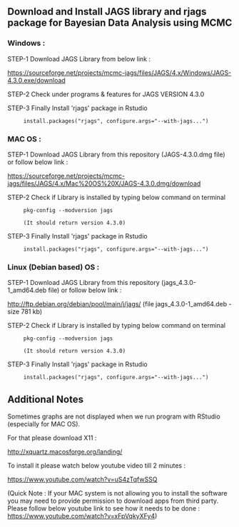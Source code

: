 
## Download and Install JAGS library and rjags package for Bayesian Data Analysis using MCMC

### Windows :

STEP-1 Download JAGS Library from below link :

https://sourceforge.net/projects/mcmc-jags/files/JAGS/4.x/Windows/JAGS-4.3.0.exe/download

STEP-2 Check under programs & features for JAGS VERSION 4.3.0

STEP-3 Finally Install 'rjags' package in Rstudio 

         install.packages("rjags", configure.args="--with-jags...")

### MAC OS :

STEP-1 Download JAGS Library from this repository (JAGS-4.3.0.dmg file) or follow below link :
       
https://sourceforge.net/projects/mcmc-jags/files/JAGS/4.x/Mac%20OS%20X/JAGS-4.3.0.dmg/download

STEP-2 Check if Library is installed by typing below command on terminal
	   
	     pkg-config --modversion jags

	     (It should return version 4.3.0)

STEP-3 Finally Install 'rjags' package in Rstudio 

         install.packages("rjags", configure.args="--with-jags...")
         
         

### Linux (Debian based) OS :

STEP-1 Download JAGS Library from this repository (jags_4.3.0-1_amd64.deb file) or follow below link :
       
http://ftp.debian.org/debian/pool/main/j/jags/    (file jags_4.3.0-1_amd64.deb - size 781 kb)

STEP-2 Check if Library is installed by typing below command on terminal
	   
	     pkg-config --modversion jags

	     (It should return version 4.3.0)

STEP-3 Finally Install 'rjags' package in Rstudio 

         install.packages("rjags", configure.args="--with-jags...")



## Additional Notes 

Sometimes graphs are not displayed when we run program with RStudio (especially for MAC OS). 

For that please download X11 :

http://xquartz.macosforge.org/landing/

To install it please watch below youtube video till 2 minutes :

https://www.youtube.com/watch?v=uS4zTqfwSSQ
 
(Quick Note : If your MAC system is not allowing you to install the software you may need to provide permission to download apps from third party. Please follow below youtube link to see how it needs to be done :
https://www.youtube.com/watch?v=xFpVqkyXFy4)
